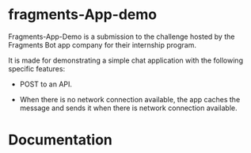 # fragments-App-demo

Fragments-App-Demo is a submission to the challenge hosted by the Fragments Bot app company for their internship program.

It is made for demonstrating a simple chat application with the following specific features:

 - POST to an API.

 - When there is no network connection available, the app caches the message and sends it when there is network connection available.

# Documentation



